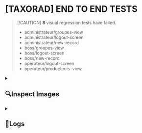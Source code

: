 #  [TAXORAD] END TO END TESTS


>  [!CAUTION]
>  **8** visual regression tests have failed.
>
> - administrateur/groupes-view 
> - administrateur/logout-screen 
> - administrateur/new-record 
> - boss/groupes-view 
> - boss/logout-screen 
> - boss/new-record 
> - operateur/logout-screen 
> - operateur/producteurs-view 


<details>
<summary><h2>🔍Inspect Images</h2></summary>

## administrateur/groupes-view 

<p align="center">
<img width="49%" src="https://s3.gra.cloud.ovh.net/dev/e2e-tests/taxorad/05-03-2025/administrateur/screenshots/groupes-view.png?X-Amz-Algorithm=AWS4-HMAC-SHA256&X-Amz-Credential=3f1c4c5f9fbc4edb92cc05cbedce9a20%2F20250305%2FGRA%2Fs3%2Faws4_request&X-Amz-Date=20250305T203618Z&X-Amz-Expires=604800&X-Amz-SignedHeaders=host&X-Amz-Signature=a48654686486d28ce0b17f07ab7740d2ed4947437eab08dea71659f7f2078299" alt="Actual Image"/>
<img  width="49%" src="https://s3.gra.cloud.ovh.net/dev/e2e-tests/taxorad/05-03-2025/administrateur/screenshots/diff.groupes-view.png?X-Amz-Algorithm=AWS4-HMAC-SHA256&X-Amz-Credential=3f1c4c5f9fbc4edb92cc05cbedce9a20%2F20250305%2FGRA%2Fs3%2Faws4_request&X-Amz-Date=20250305T203617Z&X-Amz-Expires=604800&X-Amz-SignedHeaders=host&X-Amz-Signature=5d6645f111aef99880290a437e468467b440ce6d32f50d41078b7fc1a67bbc29" alt="Diff Image" />
</p>


## administrateur/logout-screen 

<p align="center">
<img width="49%" src="https://s3.gra.cloud.ovh.net/dev/e2e-tests/taxorad/05-03-2025/administrateur/screenshots/logout-screen.png?X-Amz-Algorithm=AWS4-HMAC-SHA256&X-Amz-Credential=3f1c4c5f9fbc4edb92cc05cbedce9a20%2F20250305%2FGRA%2Fs3%2Faws4_request&X-Amz-Date=20250305T203618Z&X-Amz-Expires=604800&X-Amz-SignedHeaders=host&X-Amz-Signature=6449cf231ef77ee40ae566c6576e16f3248c4b64eda8b431764e5f5042fa0d7b" alt="Actual Image"/>
<img  width="49%" src="https://s3.gra.cloud.ovh.net/dev/e2e-tests/taxorad/05-03-2025/administrateur/screenshots/diff.logout-screen.png?X-Amz-Algorithm=AWS4-HMAC-SHA256&X-Amz-Credential=3f1c4c5f9fbc4edb92cc05cbedce9a20%2F20250305%2FGRA%2Fs3%2Faws4_request&X-Amz-Date=20250305T203617Z&X-Amz-Expires=604800&X-Amz-SignedHeaders=host&X-Amz-Signature=bad4271198b0c027445b9276d55fd092061de28dab2c68e0cb7af37778adda58" alt="Diff Image" />
</p>


## administrateur/new-record 

<p align="center">
<img width="49%" src="https://s3.gra.cloud.ovh.net/dev/e2e-tests/taxorad/05-03-2025/administrateur/screenshots/new-record.png?X-Amz-Algorithm=AWS4-HMAC-SHA256&X-Amz-Credential=3f1c4c5f9fbc4edb92cc05cbedce9a20%2F20250305%2FGRA%2Fs3%2Faws4_request&X-Amz-Date=20250305T203618Z&X-Amz-Expires=604800&X-Amz-SignedHeaders=host&X-Amz-Signature=4e91a6e9e37708187da7e4dc2cdde4762b957ec83b316675d95d566bc173d093" alt="Actual Image"/>
<img  width="49%" src="https://s3.gra.cloud.ovh.net/dev/e2e-tests/taxorad/05-03-2025/administrateur/screenshots/diff.new-record.png?X-Amz-Algorithm=AWS4-HMAC-SHA256&X-Amz-Credential=3f1c4c5f9fbc4edb92cc05cbedce9a20%2F20250305%2FGRA%2Fs3%2Faws4_request&X-Amz-Date=20250305T203617Z&X-Amz-Expires=604800&X-Amz-SignedHeaders=host&X-Amz-Signature=b5338803f8e5f6db0c71530758e8b48fbc5e9d7874f271d24fa4dbe75be03224" alt="Diff Image" />
</p>


## boss/groupes-view 

<p align="center">
<img width="49%" src="https://s3.gra.cloud.ovh.net/dev/e2e-tests/taxorad/05-03-2025/boss/screenshots/groupes-view.png?X-Amz-Algorithm=AWS4-HMAC-SHA256&X-Amz-Credential=3f1c4c5f9fbc4edb92cc05cbedce9a20%2F20250305%2FGRA%2Fs3%2Faws4_request&X-Amz-Date=20250305T203619Z&X-Amz-Expires=604800&X-Amz-SignedHeaders=host&X-Amz-Signature=0cba466ce6f1a5bbe2ccfdec93ddeaf1dc2410007809c7c1c3bd70860de0d6c1" alt="Actual Image"/>
<img  width="49%" src="https://s3.gra.cloud.ovh.net/dev/e2e-tests/taxorad/05-03-2025/boss/screenshots/diff.groupes-view.png?X-Amz-Algorithm=AWS4-HMAC-SHA256&X-Amz-Credential=3f1c4c5f9fbc4edb92cc05cbedce9a20%2F20250305%2FGRA%2Fs3%2Faws4_request&X-Amz-Date=20250305T203619Z&X-Amz-Expires=604800&X-Amz-SignedHeaders=host&X-Amz-Signature=d1d1edc260697888967f47040bed1056a4fd02bc96aae3e60eb6d84b809bd0e1" alt="Diff Image" />
</p>


## boss/logout-screen 

<p align="center">
<img width="49%" src="https://s3.gra.cloud.ovh.net/dev/e2e-tests/taxorad/05-03-2025/boss/screenshots/logout-screen.png?X-Amz-Algorithm=AWS4-HMAC-SHA256&X-Amz-Credential=3f1c4c5f9fbc4edb92cc05cbedce9a20%2F20250305%2FGRA%2Fs3%2Faws4_request&X-Amz-Date=20250305T203620Z&X-Amz-Expires=604800&X-Amz-SignedHeaders=host&X-Amz-Signature=f066f7c4630a7d2f4cc117320a0dd2df67df312c2c73d37ecbe2e0ac6a1cbdc5" alt="Actual Image"/>
<img  width="49%" src="https://s3.gra.cloud.ovh.net/dev/e2e-tests/taxorad/05-03-2025/boss/screenshots/diff.logout-screen.png?X-Amz-Algorithm=AWS4-HMAC-SHA256&X-Amz-Credential=3f1c4c5f9fbc4edb92cc05cbedce9a20%2F20250305%2FGRA%2Fs3%2Faws4_request&X-Amz-Date=20250305T203619Z&X-Amz-Expires=604800&X-Amz-SignedHeaders=host&X-Amz-Signature=e271c8882c055aa4bbd1893b6bb53c0c6eb739a99f8d4b44786d31e0c5a5cee3" alt="Diff Image" />
</p>


## boss/new-record 

<p align="center">
<img width="49%" src="https://s3.gra.cloud.ovh.net/dev/e2e-tests/taxorad/05-03-2025/boss/screenshots/new-record.png?X-Amz-Algorithm=AWS4-HMAC-SHA256&X-Amz-Credential=3f1c4c5f9fbc4edb92cc05cbedce9a20%2F20250305%2FGRA%2Fs3%2Faws4_request&X-Amz-Date=20250305T203620Z&X-Amz-Expires=604800&X-Amz-SignedHeaders=host&X-Amz-Signature=26ad8700d14b61ab53d6fec5b9d5b5dd57cdc31d7126148b3db0aacf9b744d79" alt="Actual Image"/>
<img  width="49%" src="https://s3.gra.cloud.ovh.net/dev/e2e-tests/taxorad/05-03-2025/boss/screenshots/diff.new-record.png?X-Amz-Algorithm=AWS4-HMAC-SHA256&X-Amz-Credential=3f1c4c5f9fbc4edb92cc05cbedce9a20%2F20250305%2FGRA%2Fs3%2Faws4_request&X-Amz-Date=20250305T203619Z&X-Amz-Expires=604800&X-Amz-SignedHeaders=host&X-Amz-Signature=f91bc09a5675b73b4caf1a0a10dec71889174a1364fec7f67e1be5f7c5198c8a" alt="Diff Image" />
</p>


## operateur/logout-screen 

<p align="center">
<img width="49%" src="https://s3.gra.cloud.ovh.net/dev/e2e-tests/taxorad/05-03-2025/operateur/screenshots/logout-screen.png?X-Amz-Algorithm=AWS4-HMAC-SHA256&X-Amz-Credential=3f1c4c5f9fbc4edb92cc05cbedce9a20%2F20250305%2FGRA%2Fs3%2Faws4_request&X-Amz-Date=20250305T203621Z&X-Amz-Expires=604800&X-Amz-SignedHeaders=host&X-Amz-Signature=a2ab5f49dab64b0f31c8741d8d0f6315507f73c63296373c30ef68b5ab93384c" alt="Actual Image"/>
<img  width="49%" src="https://s3.gra.cloud.ovh.net/dev/e2e-tests/taxorad/05-03-2025/operateur/screenshots/diff.logout-screen.png?X-Amz-Algorithm=AWS4-HMAC-SHA256&X-Amz-Credential=3f1c4c5f9fbc4edb92cc05cbedce9a20%2F20250305%2FGRA%2Fs3%2Faws4_request&X-Amz-Date=20250305T203620Z&X-Amz-Expires=604800&X-Amz-SignedHeaders=host&X-Amz-Signature=ff177529c7cc89b87746d29abbd13f85e3766ff30d216cad88aab2c79199b242" alt="Diff Image" />
</p>


## operateur/producteurs-view 

<p align="center">
<img width="49%" src="https://s3.gra.cloud.ovh.net/dev/e2e-tests/taxorad/05-03-2025/operateur/screenshots/producteurs-view.png?X-Amz-Algorithm=AWS4-HMAC-SHA256&X-Amz-Credential=3f1c4c5f9fbc4edb92cc05cbedce9a20%2F20250305%2FGRA%2Fs3%2Faws4_request&X-Amz-Date=20250305T203622Z&X-Amz-Expires=604800&X-Amz-SignedHeaders=host&X-Amz-Signature=4c39c48929ab903f89b672ca9d62b20110db8791a2361742b42c934553ecb5d8" alt="Actual Image"/>
<img  width="49%" src="https://s3.gra.cloud.ovh.net/dev/e2e-tests/taxorad/05-03-2025/operateur/screenshots/diff.producteurs-view.png?X-Amz-Algorithm=AWS4-HMAC-SHA256&X-Amz-Credential=3f1c4c5f9fbc4edb92cc05cbedce9a20%2F20250305%2FGRA%2Fs3%2Faws4_request&X-Amz-Date=20250305T203621Z&X-Amz-Expires=604800&X-Amz-SignedHeaders=host&X-Amz-Signature=625336865507e36c26f24743a2bdb57db2ef4ea1daaedd4715244f979d536a72" alt="Diff Image" />
</p>


</details>

<details>
<summary><h2>📜Logs</h2></summary>

```bash
yarn run v1.22.22
$ cd test && npm run coverage

> taxorad@1.3.0 coverage
> c8 npm run mocha


> taxorad@1.3.0 mocha
> mocha test/**/*.test.mjs --timeout 30000



  administrateur
Runner created with the following options:
{
  baseUrl: 'http://localhost:9092',
  browser: {
    product: 'chrome',
    headless: false,
    devtools: false,
    defaultViewport: { width: 1024, height: 768 },
    args: [],
    slowMo: 2
  },
  dataDir: 'test/data/administrateur',
  runDir: 'test/run/chrome/administrateur',
  screenshots: {
    dir: 'test/run/chrome/administrateur/screenshots',
    screenrefsDir: 'test/data/administrateur/screenrefs',
    matchThreshold: 0.1,
    diffTolerance: 0,
    writeDiffs: true
  },
  mode: 'run',
  geolocation: { accuracy: 500 },
  appName: 'taxorad',
  lang: 'fr-FR'
}
    ✔ login (10759ms)
    ✔ list tables (1367ms)
> List records for table Groupes
    1) list records per tables
    ✔ create compartiment record (7141ms)
    2) edit compartiment record
    ✔ remove compartiment record (6018ms)
    ✔ check create version (1467ms)
    ✔ check left pane (767ms)
    ✔ check about box (1432ms)
    3) logout

  boss
Runner created with the following options:
{
  baseUrl: 'http://localhost:9092',
  browser: {
    product: 'chrome',
    headless: false,
    devtools: false,
    defaultViewport: { width: 1024, height: 768 },
    args: [],
    slowMo: 2
  },
  dataDir: 'test/data/boss',
  runDir: 'test/run/chrome/boss',
  screenshots: {
    dir: 'test/run/chrome/boss/screenshots',
    screenrefsDir: 'test/data/boss/screenrefs',
    matchThreshold: 0.1,
    diffTolerance: 0,
    writeDiffs: true
  },
  mode: 'run',
  geolocation: { accuracy: 500 },
  appName: 'taxorad',
  lang: 'fr-FR'
}
    ✔ login (10659ms)
    ✔ list tables (1364ms)
> List records for table Groupes
    4) list records pet tables
    ✔ create compartiment record (7154ms)
    5) edit compartiment record
    ✔ remove compartiment record (5876ms)
    ✔ check create version (1476ms)
    ✔ check left pane (766ms)
    ✔ check about box (1500ms)
    6) logout

  operateur
Runner created with the following options:
{
  baseUrl: 'http://localhost:9092',
  browser: {
    product: 'chrome',
    headless: false,
    devtools: false,
    defaultViewport: { width: 1024, height: 768 },
    args: [],
    slowMo: 2
  },
  dataDir: 'test/data/operateur',
  runDir: 'test/run/chrome/operateur',
  screenshots: {
    dir: 'test/run/chrome/operateur/screenshots',
    screenrefsDir: 'test/data/operateur/screenrefs',
    matchThreshold: 0.1,
    diffTolerance: 0,
    writeDiffs: true
  },
  mode: 'run',
  geolocation: { accuracy: 500 },
  appName: 'taxorad',
  lang: 'fr-FR'
}
    ✔ login (10470ms)
    ✔ check tables activity (1339ms)
> List records for table Groupes
> List records for table Laboratoires
> List records for table Préleveurs
> List records for table Producteurs
    7) check records activity
    ✔ check left pane (778ms)
    ✔ check about box (1693ms)
    8) logout


  18 passing (2m)
  8 failing

  1) administrateur
       list records per tables:

      AssertionError: expected false to be true
      + expected - actual

      -false
      +true
      
      at Proxy.<anonymous> (node_modules/chai-lint/index.js:35:42)
      at Proxy.methodWrapper (node_modules/chai/lib/chai/utils/addMethod.js:57:25)
      at Context.<anonymous> (file:///home/noenic/alternance/irsn/taxorad-workspace/taxorad/test/administrateur.test.mjs:73:21)

  2) administrateur
       edit compartiment record:

      AssertionError: expected false to be true
      + expected - actual

      -false
      +true
      
      at Proxy.<anonymous> (node_modules/chai-lint/index.js:35:42)
      at Proxy.methodWrapper (node_modules/chai/lib/chai/utils/addMethod.js:57:25)
      at Context.<anonymous> (file:///home/noenic/alternance/irsn/taxorad-workspace/taxorad/test/administrateur.test.mjs:94:59)

  3) administrateur
       logout:

      AssertionError: expected false to be true
      + expected - actual

      -false
      +true
      
      at Proxy.<anonymous> (node_modules/chai-lint/index.js:35:42)
      at Proxy.methodWrapper (node_modules/chai/lib/chai/utils/addMethod.js:57:25)
      at Context.<anonymous> (file:///home/noenic/alternance/irsn/taxorad-workspace/taxorad/test/administrateur.test.mjs:126:59)

  4) boss
       list records pet tables:

      AssertionError: expected false to be true
      + expected - actual

      -false
      +true
      
      at Proxy.<anonymous> (node_modules/chai-lint/index.js:35:42)
      at Proxy.methodWrapper (node_modules/chai/lib/chai/utils/addMethod.js:57:25)
      at Context.<anonymous> (file:///home/noenic/alternance/irsn/taxorad-workspace/taxorad/test/boss.test.mjs:73:21)

  5) boss
       edit compartiment record:

      AssertionError: expected false to be true
      + expected - actual

      -false
      +true
      
      at Proxy.<anonymous> (node_modules/chai-lint/index.js:35:42)
      at Proxy.methodWrapper (node_modules/chai/lib/chai/utils/addMethod.js:57:25)
      at Context.<anonymous> (file:///home/noenic/alternance/irsn/taxorad-workspace/taxorad/test/boss.test.mjs:94:59)

  6) boss
       logout:

      AssertionError: expected false to be true
      + expected - actual

      -false
      +true
      
      at Proxy.<anonymous> (node_modules/chai-lint/index.js:35:42)
      at Proxy.methodWrapper (node_modules/chai/lib/chai/utils/addMethod.js:57:25)
      at Context.<anonymous> (file:///home/noenic/alternance/irsn/taxorad-workspace/taxorad/test/boss.test.mjs:126:59)

  7) operateur
       check records activity:

      AssertionError: expected false to be true
      + expected - actual

      -false
      +true
      
      at Proxy.<anonymous> (node_modules/chai-lint/index.js:35:42)
      at Proxy.methodWrapper (node_modules/chai/lib/chai/utils/addMethod.js:57:25)
      at Context.<anonymous> (file:///home/noenic/alternance/irsn/taxorad-workspace/taxorad/test/operateur.test.mjs:68:21)

  8) operateur
       logout:

      AssertionError: expected false to be true
      + expected - actual

      -false
      +true
      
      at Proxy.<anonymous> (node_modules/chai-lint/index.js:35:42)
      at Proxy.methodWrapper (node_modules/chai/lib/chai/utils/addMethod.js:57:25)
      at Context.<anonymous> (file:///home/noenic/alternance/irsn/taxorad-workspace/taxorad/test/operateur.test.mjs:88:62)



----------|---------|----------|---------|---------|-------------------
File      | % Stmts | % Branch | % Funcs | % Lines | Uncovered Line #s 
----------|---------|----------|---------|---------|-------------------
All files |       0 |        0 |       0 |       0 |                   
----------|---------|----------|---------|---------|-------------------
error Command failed with exit code 8.
info Visit https://yarnpkg.com/en/docs/cli/run for documentation about this command.

```
</details>

